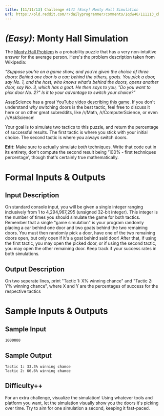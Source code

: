 ```yaml
---
title: [11/11/13] Challenge #141 [Easy] Monty Hall Simulation
url: https://old.reddit.com/r/dailyprogrammer/comments/1qdw40/111113_challenge_141_easy_monty_hall_simulation/
---
```


# [](#EasyIcon) *(Easy)*: Monty Hall Simulation

The [Monty Hall Problem](http://en.wikipedia.org/wiki/Monty_Hall_problem) is a probability puzzle that has a very non-intuitive answer for the average person. Here's the problem description taken from Wikipedia:

*"Suppose you're on a game show, and you're given the choice of three doors: Behind one door is a car; behind the others, goats. You pick a door, say No. 1, and the host, who knows what's behind the doors, opens another door, say No. 3, which has a goat. He then says to you, "Do you want to pick door No. 2?" Is it to your advantage to switch your choice?"*

AsapScience has a great [YouTube video describing this game](http://www.youtube.com/watch?v=9vRUxbzJZ9Y). If you don't understand *why* switching doors is the best tactic, feel free to discuss it here or on other great subreddits, like /r/Math, /r/ComputerScience, or even /r/AskScience!

Your goal is to simulate two tactics to this puzzle, and return the percentage of successful results. The first tactic is where you stick with your initial choice. The second tactic is where you always switch doors.

**Edit:** Make sure to actually simulate *both* techniques. Write that code out in its entirety, don't compute the second result being '100% - first techniques percentage', though that's certainly true mathematically.

# Formal Inputs & Outputs
## Input Description

On standard console input, you will be given a single integer ranging inclusively from 1 to 4,294,967,295 (unsigned 32-bit integer). This integer is the number of times you should simulate the game for both tactics. Remember that a single "game simulation" is your program randomly placing a car behind one door and two goats behind the two remaining doors. You must then randomly pick a door, have one of the two remaining doors open, but only open if it's a goat behind said door! After that, if using the first tactic, you may open the picked door, or if using the second tactic, you may open the other remaining door. Keep track if your success rates in both simulations.

## Output Description

On two seperate lines, print "Tactic 1: X% winning chance" and "Tactic 2: Y% winning chance", where X and Y are the percentages of success for the respective tactics

# Sample Inputs & Outputs
## Sample Input

    1000000

## Sample Output

    Tactic 1: 33.3% winning chance
    Tactic 2: 66.6% winning chance

## Difficulty++

For an extra challenge, visualize the simulation! Using whatever tools and platform you want, let the simulation visually show you the doors it's picking over time. Try to aim for one simulation a second, keeping it fast-paced.
